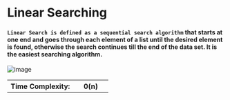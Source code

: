 # Linear Searching

#### `Linear Search is defined as a sequential search algorithm` that starts at one end and goes through each element of a list until the desired element is found, otherwise the search continues till the end of the data set. It is the easiest searching algorithm.

![image](https://user-images.githubusercontent.com/72748315/208666345-f3ddd3ba-b729-4c75-a411-daeea71a8166.png)

<table>
    <tr>
        <th>Time Complexity:<th>
        <th> 0(n)<th>
    <tr>
</table>

